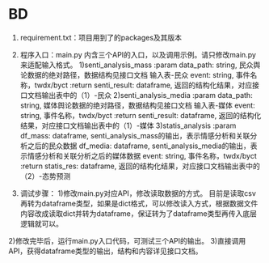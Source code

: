 # BD


1. requirement.txt：项目用到了的packages及其版本


2. 程序入口：main.py
	内含三个API的入口，以及调用示例。请只修改main.py来适配输入格式。
1)senti_analysis_mass
	:param data_path: string, 民众舆论数据的绝对路径，数据结构见接口文档 输入表-民众
            event: string, 事件名称，twdx/byct
    :return senti_result: dataframe, 返回的结构化结果，对应接口文档输出表中的（1）-民众
2)senti_analysis_media
	:param data_path: string, 媒体舆论数据的绝对路径，数据结构见接口文档 输入表-媒体
            event: string, 事件名称，twdx/byct
    :return senti_result: dataframe, 返回的结构化结果，对应接口文档输出表中的（1）-媒体
3)statis_analysis
	:param df_mass: dataframe, senti_analysis_mass的输出，表示情感分析和关联分析之后的民众数据
            df_media: dataframe, senti_analysis_media的输出，表示情感分析和关联分析之后的媒体数据
            event: string, 事件名称，twdx/byct
    :return statis_res: dataframe, 返回的结构化结果，对应接口文档输出表中的（2）-态势预测
	

3. 调试步骤：
1)修改main.py对应API，修改读取数据的方式。
	目前是读取csv再转为dataframe类型，如果是dict格式，可以修改读入方式，根据数据文件内容改成读取dict并转为dataframe，保证转为了dataframe类型再传入底层逻辑就可以。
	
2)修改完毕后，运行main.py入口代码，可测试三个API的输出。
3)直接调用API，获得dataframe类型的输出，结构和内容详见接口文档。
